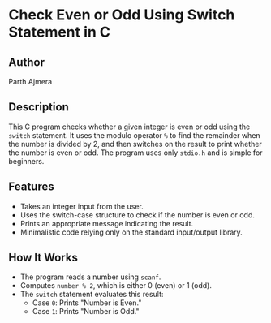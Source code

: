 # Check Even or Odd Using Switch Statement in C

## Author
Parth Ajmera

## Description
This C program checks whether a given integer is even or odd using the `switch` statement. It uses the modulo operator `%` to find the remainder when the number is divided by 2, and then switches on the result to print whether the number is even or odd. The program uses only `stdio.h` and is simple for beginners.

## Features
- Takes an integer input from the user.
- Uses the switch-case structure to check if the number is even or odd.
- Prints an appropriate message indicating the result.
- Minimalistic code relying only on the standard input/output library.

## How It Works
- The program reads a number using `scanf`.
- Computes `number % 2`, which is either 0 (even) or 1 (odd).
- The `switch` statement evaluates this result:
  - Case `0`: Prints "Number is Even."
  - Case `1`: Prints "Number is Odd."
